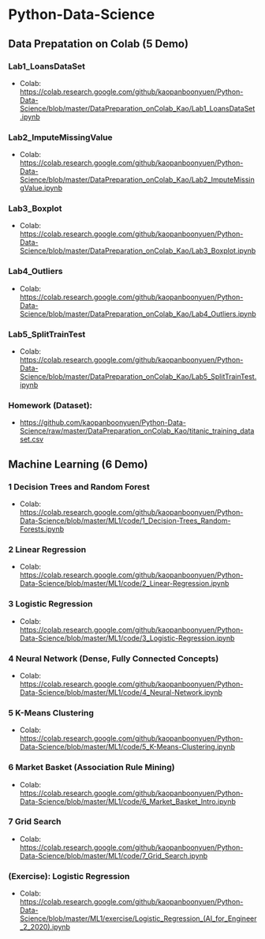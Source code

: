 # Python-Data-Science

## Data Prepatation on Colab (5 Demo)

### Lab1_LoansDataSet
- Colab: https://colab.research.google.com/github/kaopanboonyuen/Python-Data-Science/blob/master/DataPreparation_onColab_Kao/Lab1_LoansDataSet.ipynb

### Lab2_ImputeMissingValue
- Colab: https://colab.research.google.com/github/kaopanboonyuen/Python-Data-Science/blob/master/DataPreparation_onColab_Kao/Lab2_ImputeMissingValue.ipynb

### Lab3_Boxplot
- Colab: https://colab.research.google.com/github/kaopanboonyuen/Python-Data-Science/blob/master/DataPreparation_onColab_Kao/Lab3_Boxplot.ipynb

### Lab4_Outliers
- Colab: https://colab.research.google.com/github/kaopanboonyuen/Python-Data-Science/blob/master/DataPreparation_onColab_Kao/Lab4_Outliers.ipynb

### Lab5_SplitTrainTest
- Colab: https://colab.research.google.com/github/kaopanboonyuen/Python-Data-Science/blob/master/DataPreparation_onColab_Kao/Lab5_SplitTrainTest.ipynb


### Homework (Dataset): 
- https://github.com/kaopanboonyuen/Python-Data-Science/raw/master/DataPreparation_onColab_Kao/titanic_training_dataset.csv

## Machine Learning (6 Demo)

### 1 Decision Trees and Random Forest
- Colab: https://colab.research.google.com/github/kaopanboonyuen/Python-Data-Science/blob/master/ML1/code/1_Decision-Trees_Random-Forests.ipynb

### 2 Linear Regression
- Colab: https://colab.research.google.com/github/kaopanboonyuen/Python-Data-Science/blob/master/ML1/code/2_Linear-Regression.ipynb

### 3 Logistic Regression
- Colab: https://colab.research.google.com/github/kaopanboonyuen/Python-Data-Science/blob/master/ML1/code/3_Logistic-Regression.ipynb

### 4 Neural Network (Dense, Fully Connected Concepts)
- Colab: https://colab.research.google.com/github/kaopanboonyuen/Python-Data-Science/blob/master/ML1/code/4_Neural-Network.ipynb


### 5 K-Means Clustering
- Colab: https://colab.research.google.com/github/kaopanboonyuen/Python-Data-Science/blob/master/ML1/code/5_K-Means-Clustering.ipynb

### 6 Market Basket (Association Rule Mining)
- Colab: https://colab.research.google.com/github/kaopanboonyuen/Python-Data-Science/blob/master/ML1/code/6_Market_Basket_Intro.ipynb

### 7 Grid Search
- Colab: https://colab.research.google.com/github/kaopanboonyuen/Python-Data-Science/blob/master/ML1/code/7_Grid_Search.ipynb

### (Exercise): Logistic Regression
- Colab: https://colab.research.google.com/github/kaopanboonyuen/Python-Data-Science/blob/master/ML1/exercise/Logistic_Regression_(AI_for_Engineer_2_2020).ipynb

